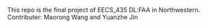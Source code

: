 This repo is the final project of EECS_435 DL:FAA in Northwestern.
Contributer: Maorong Wang and Yuanzhe Jin
